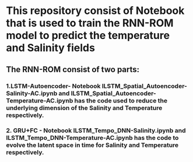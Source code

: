 # This repository consist of Notebook that is used to train the RNN-ROM model to predict the temperature and Salinity fields

## The RNN-ROM consist of two parts:
### 1.LSTM-Autoencoder- Notebook ILSTM_Spatial_Autoencoder-Salinity-AC.ipynb and ILSTM_Spatial_Autoencoder-Temperature-AC.ipynb has the code used to reduce the underlying dimension of the Salinity and Temperature respectively.
### 2. GRU+FC - Notebook ILSTM_Tempo_DNN-Salinity.ipynb and ILSTM_Tempo_DNN-Temperature-AC.ipynb has the code to evolve the latent space in time for Salinity and Temperature respectively.

